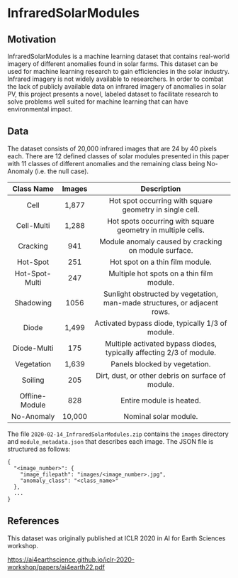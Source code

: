 # InfraredSolarModules

## Motivation
InfraredSolarModules is a machine learning dataset that contains real-world imagery of different anomalies found in solar farms. This dataset can be used for machine learning research to gain efficiencies in the solar industry. Infrared imagery is not widely available to researchers. In order to combat the lack of publicly available data on infrared imagery of anomalies in solar PV, this project presents a novel, labeled dataset to facilitate research to solve problems well suited for machine learning that can have environmental impact.

## Data
The dataset consists of 20,000 infrared images that are 24 by 40 pixels each. There are 12 defined classes of solar modules presented in this paper with 11 classes of different anomalies and the remaining class being No-Anomaly (i.e. the null case).

|   Class Name   | Images |                                Description                                |
|:--------------:|:------:|:-------------------------------------------------------------------------:|
| Cell           | 1,877  | Hot spot occurring with square geometry in single cell.                   |
| Cell-Multi     | 1,288  | Hot spots occurring with square geometry in multiple cells.               |
| Cracking       | 941    | Module anomaly caused by cracking on module surface.                      |
| Hot-Spot       | 251    | Hot spot on a thin film module.                                           |
| Hot-Spot-Multi | 247    | Multiple hot spots on a thin film module.                                 |
| Shadowing      | 1056   | Sunlight obstructed by vegetation, man-made structures, or adjacent rows. |
| Diode          | 1,499  | Activated bypass diode, typically 1/3 of module.                          |
| Diode-Multi    | 175    | Multiple activated bypass diodes, typically affecting 2/3 of module.      |
| Vegetation     | 1,639  | Panels blocked by vegetation.                                             |
| Soiling        | 205    | Dirt, dust, or other debris on surface of module.                         |
| Offline-Module | 828    | Entire module is heated.                                                  |
| No-Anomaly     | 10,000 | Nominal solar module.                                                     |

The file `2020-02-14_InfraredSolarModules.zip` contains the `images` directory and `module_metadata.json` that describes each image. The JSON file is structured as follows:

```
{
  "<image_number>": {
    "image_filepath": "images/<image_number>.jpg", 
    "anomaly_class": "<class_name>"
  },
  ...
}
```

## References
This dataset was originally published at ICLR 2020 in AI for Earth Sciences workshop.

https://ai4earthscience.github.io/iclr-2020-workshop/papers/ai4earth22.pdf

